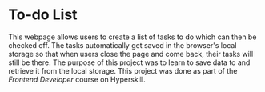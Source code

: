# To-do List
This webpage allows users to create a list of tasks to do which can then be checked off. The tasks automatically get saved in the browser's local storage so that when users close the page and come back, their tasks will still be there. The purpose of this project was to learn to save data to and retrieve it from the local storage. This project was done as part of the *Frontend Developer* course on Hyperskill.
